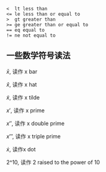     <  lt less than
    <= le less than or equal to
    >  gt greater than
    >= ge greater than or equal to
    == eq equal to
    != ne not equal to

## 一些数学符号读法

$\bar x$, 读作 x bar

$\hat x$, 读作 x hat

$\tilde x$, 读作 x tilde

$x'$, 读作 x prime

$x''$, 读作 x double prime

$x'''$, 读作 x triple prime

$\dot x$, 读作x dot

2^10, 读作 2 raised to the power of 10


